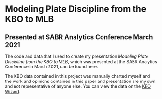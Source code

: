 # Modeling Plate Discipline from the KBO to MLB
## Presented at SABR Analytics Conference March 2021

The code and data that I used to create my presentation *Modeling Plate Discipline from the KBO to MLB*, which was presented at the SABR Analytics Conference in March 2021, can be found here.

The KBO data contained in this project was manually charted myself and the work and opinions contained in this paper and presentation are my own and not representative of anyone else. You can view the data on the [KBO Wizard](https://benhowell71.shinyapps.io/KBO_Wizard/).

